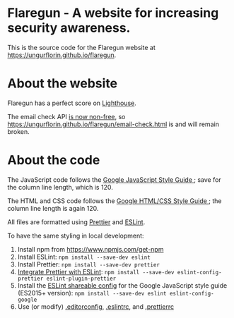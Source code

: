 # Flaregun - A website for increasing security awareness.

This is the source code for the Flaregun website at https://ungurflorin.github.io/flaregun.

# About the website

Flaregun has a perfect score on [Lighthouse](https://developers.google.com/web/tools/lighthouse).

The email check API [is now non-free](https://web.archive.org/web/20200708021002/https://www.troyhunt.com/authentication-and-the-have-i-been-pwned-api/), so https://ungurflorin.github.io/flaregun/email-check.html is and will remain broken.

# About the code

The JavaScript code follows the [Google JavaScript Style Guide
](https://web.archive.org/web/20200707211921/https://google.github.io/styleguide/jsguide.html); save for the column line length, which is 120.

The HTML and CSS code follows the [Google HTML/CSS Style Guide
](https://web.archive.org/web/20200626172027/https://google.github.io/styleguide/htmlcssguide.html); the column line length is again 120.

All files are formatted using [Prettier](https://github.com/prettier/prettier-vscode) and [ESLint](https://github.com/eslint/eslint).

To have the same styling in local development:

1. Install npm from https://www.npmjs.com/get-npm
2. Install ESLint: `npm install --save-dev eslint`
3. Install Prettier: `npm install --save-dev prettier`
4. [Integrate Prettier with ESLint](https://web.archive.org/web/20200523074325/https://prettier.io/docs/en/integrating-with-linters.html): `npm install --save-dev eslint-config-prettier eslint-plugin-prettier`
5. Install the [ESLint shareable config](https://github.com/google/eslint-config-google) for the Google JavaScript style guide (ES2015+ version): `npm install --save-dev eslint eslint-config-google`
6. Use (or modify) [.editorconfig](.editorconfig), [.eslintrc](.eslintrc), and [.prettierrc](.prettierrc)